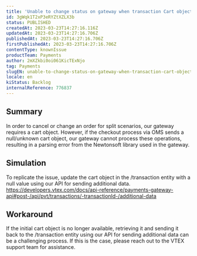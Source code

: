 ```yaml
---
title: 'Unable to change status on gateway when transaction Cart object in /transaction is ''unknown''.'
id: 3gWqk1T2xP3eRYZtXZLX3b
status: PUBLISHED
createdAt: 2023-03-23T14:27:16.116Z
updatedAt: 2023-03-23T14:27:16.706Z
publishedAt: 2023-03-23T14:27:16.706Z
firstPublishedAt: 2023-03-23T14:27:16.706Z
contentType: knownIssue
productTeam: Payments
author: 2mXZkbi0oi061KicTExNjo
tag: Payments
slugEN: unable-to-change-status-on-gateway-when-transaction-cart-object-in-transaction-is-unknown
locale: en
kiStatus: Backlog
internalReference: 776837
---
```


## Summary


In order to cancel or change an order for split scenarios, our gateway requires a cart object. However, if the checkout process via OMS sends a null/unknown cart object, our gateway cannot process these operations, resulting in a parsing error from the Newtonsoft library used in the gateway.


##

## Simulation


To replicate the issue, update the cart object in the /transaction entity with a null value using our API for sending additional data.
https://developers.vtex.com/docs/api-reference/payments-gateway-api#post-/api/pvt/transactions/-transactionId-/additional-data


##

## Workaround


If the initial cart object is no longer available, retrieving it and sending it back to the /transaction entity using our API for sending additional data can be a challenging process. If this is the case, please reach out to the VTEX support team for assistance.





